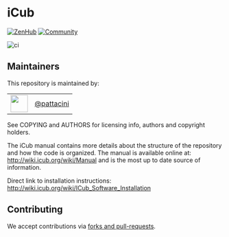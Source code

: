 
iCub
====

[![ZenHub](https://img.shields.io/badge/Shipping_faster_with-ZenHub-435198.svg)](https://zenhub.com)
[![Community](https://img.shields.io/badge/Join-Robotology_Community-blue?style=plastic&logo=github)](https://github.com/robotology/community)

![ci](https://github.com/robotology/icub-main/workflows/Continuous%20Integration/badge.svg)

## Maintainers
This repository is maintained by:

| | |
|:---:|:---:|
| [<img src="https://github.com/pattacini.png" width="40">](https://github.com/pattacini) | [@pattacini](https://github.com/pattacini) |

See COPYING and AUTHORS for licensing info, authors and copyright holders.

The iCub manual contains more details about the structure of the 
repository and how the code is organized. The manual is available
online at: http://wiki.icub.org/wiki/Manual and is the most
up to date source of information.

Direct link to installation instructions:
http://wiki.icub.org/wiki/ICub_Software_Installation

## Contributing
We accept contributions via [forks and pull-requests](https://guides.github.com/activities/forking).

